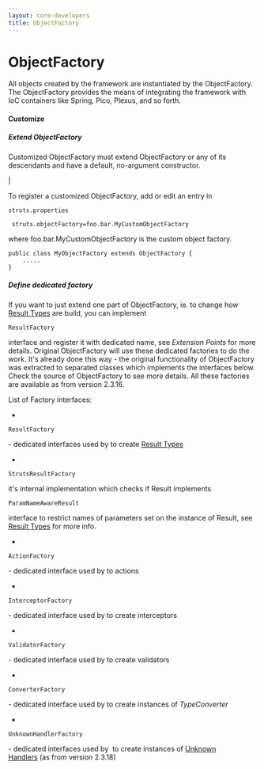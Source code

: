 ```yaml
---
layout: core-developers
title: ObjectFactory
---
```


# ObjectFactory

All objects created by the framework are instantiated by the ObjectFactory\. The ObjectFactory provides the means of integrating the framework with IoC containers like Spring, Pico, Plexus, and so forth\.

#### Customize

##### Extend ObjectFactory


Customized ObjectFactory must extend ObjectFactory or any of its descendants and have a default, no\-argument constructor\.

| 

To register a customized ObjectFactory, add or edit an entry in 

~~~~~~~
struts.properties
~~~~~~~



~~~~~~~
 struts.objectFactory=foo.bar.MyCustomObjectFactory

~~~~~~~

where foo\.bar\.MyCustomObjectFactory is the custom object factory\.


~~~~~~~
public class MyObjectFactory extends ObjectFactory {
    .....
}

~~~~~~~

##### Define dedicated factory

If you want to just extend one part of ObjectFactory, ie\. to change how [Result Types](result-types.html) are build, you can implement 

~~~~~~~
ResultFactory
~~~~~~~
 interface and register it with dedicated name, see _Extension Points_  for more details\. Original ObjectFactory will use these dedicated factories to do the work\. It's already done this way \- the original functionality of ObjectFactory was extracted to separated classes which implements the interfaces below\. Check the source of ObjectFactory to see more details\. All these factories are available as from version 2\.3\.16\.

List of Factory interfaces:

+ 

~~~~~~~
ResultFactory
~~~~~~~
 \- dedicated interfaces used by  to create [Result Types](result-types.html)

  + 

~~~~~~~
StrutsResultFactory
~~~~~~~
 it's internal implementation which checks if Result implements 

~~~~~~~
ParamNameAwareResult
~~~~~~~
 interface to restrict names of parameters set on the instance of Result, see [Result Types](result-types.html) for more info\.

+ 

~~~~~~~
ActionFactory
~~~~~~~
 \- dedicated interface used by  to actions

+ 

~~~~~~~
InterceptorFactory
~~~~~~~
 \- dedicated interface used by  to create interceptors

+ 

~~~~~~~
ValidatorFactory
~~~~~~~
 \- dedicated interface used by  to create validators

+ 

~~~~~~~
ConverterFactory
~~~~~~~
 \- dedicated interface used by  to create instances of _TypeConverter_ 

+ 

~~~~~~~
UnknownHandlerFactory
~~~~~~~
 \- dedicated interfaces used by  to create instances of [Unknown Handlers](unknown-handlers.html) (as from version 2\.3\.18)
